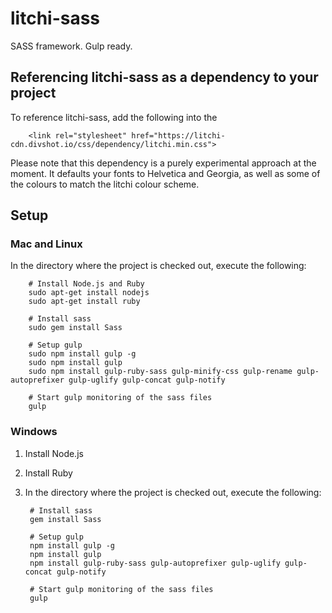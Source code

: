 # litchi-sass

SASS framework. Gulp ready.

## Referencing litchi-sass as a dependency to your project

To reference litchi-sass, add the following into the <head>

		<link rel="stylesheet" href="https://litchi-cdn.divshot.io/css/dependency/litchi.min.css">

Please note that this dependency is a purely experimental approach at the moment. It defaults your fonts to Helvetica and Georgia, as well as some of the colours to match the litchi colour scheme.

## Setup

### Mac and Linux

In the directory where the project is checked out, execute the following:

		# Install Node.js and Ruby
		sudo apt-get install nodejs
		sudo apt-get install ruby

		# Install sass
		sudo gem install Sass

		# Setup gulp
		sudo npm install gulp -g
		sudo npm install gulp
		sudo npm install gulp-ruby-sass gulp-minify-css gulp-rename gulp-autoprefixer gulp-uglify gulp-concat gulp-notify

		# Start gulp monitoring of the sass files
		gulp

### Windows

1. Install Node.js
2. Install Ruby
3. In the directory where the project is checked out, execute the following:

		# Install sass
		gem install Sass

		# Setup gulp
		npm install gulp -g
		npm install gulp
		npm install gulp-ruby-sass gulp-autoprefixer gulp-uglify gulp-concat gulp-notify

		# Start gulp monitoring of the sass files
		gulp